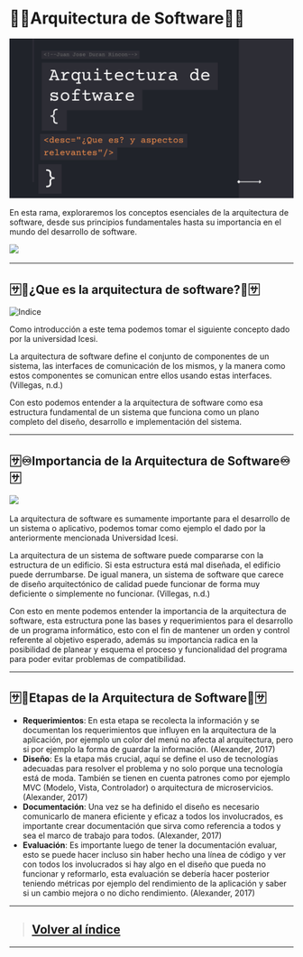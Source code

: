 # **🔗📃Arquitectura de Software📃🔗**

![Portada](https://github.com/JuanJoseDuranRinconCAMPUS2/Investigacion-Arquitectura-Software/blob/Arquitectura-Software/imgs/investigacionAS.png?raw=true)

En esta rama, exploraremos los conceptos esenciales de la arquitectura de software, desde sus principios fundamentales hasta su importancia en el mundo del desarrollo de software.

![](https://i.pinimg.com/originals/dc/b2/42/dcb242f28517da9d098ee766280fbda8.gif)

------

## 🈂️🧨¿Que es la arquitectura de software?🧨🈂️

![Indice](https://media.licdn.com/dms/image/C4E12AQHMIjOtY2ogyA/article-cover_image-shrink_720_1280/0/1612213925105?e=2147483647&v=beta&t=WOTPq1-EffMgVD3lhExgUXpZ7UhuIQ65S35YyfoBRDE)

Como introducción a este tema podemos tomar el siguiente concepto dado por la universidad Icesi.

La arquitectura de software define el conjunto de componentes de un sistema, las interfaces de comunicación de los mismos, y la manera como estos componentes se comunican entre ellos usando estas interfaces. (Villegas, n.d.)

Con esto podemos entender a la arquitectura de software como esa estructura fundamental de un sistema que funciona como un plano completo del diseño, desarrollo e implementación del sistema.

------

## 🈂️♾️Importancia de la Arquitectura de Software♾️🈂️

![](https://i.pinimg.com/originals/ca/1d/9e/ca1d9e9ee0036ff2d88cdd8d895f5244.gif)

La arquitectura de software es sumamente importante para el desarrollo de un sistema o aplicativo, podemos tomar como ejemplo el dado por la anteriormente mencionada Universidad Icesi.

La arquitectura de un sistema de software puede compararse con la estructura de un edificio. Si esta estructura está mal diseñada, el edificio puede derrumbarse. De igual manera, un sistema de software que carece de diseño arquitectónico de calidad puede funcionar de forma muy deficiente o simplemente no funcionar. (Villegas, n.d.)

Con esto en mente podemos entender la importancia de la arquitectura de software, esta estructura pone las bases y requerimientos para el desarrollo de un programa informático, esto con el fin de mantener un orden y control referente al objetivo esperado, además su importancia radica en la posibilidad de planear y esquema el proceso y funcionalidad del programa para poder evitar problemas de compatibilidad.

------

## 🈂️💫Etapas de la Arquitectura de Software💫🈂️

- **Requerimientos**: En esta etapa se recolecta la información y se documentan los requerimientos que influyen en la arquitectura de la aplicación, por ejemplo un color del menú no afecta al arquitectura, pero si por ejemplo la forma de guardar la información. (Alexander, 2017)
- **Diseño**: Es la etapa más crucial, aquí se define el uso de tecnologías adecuadas para resolver el problema y no solo porque una tecnología está de moda. También se tienen en cuenta patrones como por ejemplo MVC (Modelo, Vista, Controlador) o arquitectura de microservicios. (Alexander, 2017)
- **Documentación**: Una vez se ha definido el diseño es necesario comunicarlo de manera eficiente y eficaz a todos los involucrados, es importante crear documentación que sirva como referencia a todos y sea el marco de trabajo para todos. (Alexander, 2017)
- **Evaluación**: Es importante luego de tener la documentación evaluar, esto se puede hacer incluso sin haber hecho una línea de código y ver con todos los involucrados si hay algo en el diseño que pueda no funcionar y reformarlo, esta evaluación se debería hacer posterior teniendo métricas por ejemplo del rendimiento de la aplicación y saber si un cambio mejora o no dicho rendimiento. (Alexander, 2017)

[^Cita]: https://platzi.com/blog/que-es-arquitectura-de-software/

------

> ## [Volver al índice](https://github.com/JuanJoseDuranRinconCAMPUS2/Investigacion-Arquitectura-Software/tree/main)

------

